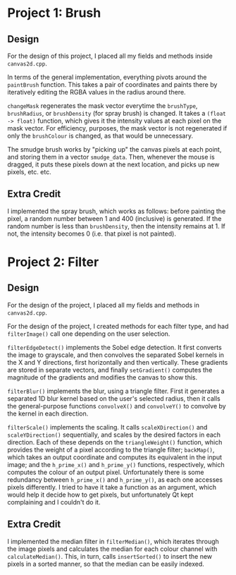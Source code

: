 # Project 1: Brush

## Design
For the design of this project, I placed all my fields and methods
inside `canvas2d.cpp`. 

In terms of the general implementation,
everything pivots around the `paintBrush` function. This takes a pair of coordinates
and paints there by iteratively editing the RGBA values in the radius around there.

`changeMask` regenerates the mask vector everytime the `brushType`, `brushRadius`, or `brushDensity` (for spray brush)
is changed. It takes a `(float -> float)` function, which gives it the intensity values
at each pixel on the mask vector. For efficiency, purposes, the mask vector is not
regenerated if only the `brushColour` is changed, as that would be unnecessary.

The smudge brush works by "picking up" the canvas pixels at each point, and storing them in a vector
`smudge_data`. Then, whenever the mouse is dragged, it puts these pixels down at the next location, and
picks up new pixels, etc. etc.

## Extra Credit
I implemented the spray brush, which works as follows: before painting the pixel, a random number
between 1 and 400 (inclusive) is generated. If the random number is less than `brushDensity`, then the 
intensity remains at 1. If not, the intensity becomes 0 (i.e. that pixel is not painted).


# Project 2: Filter
## Design
For the design of the project, I placed all my fields and methods in `canvas2d.cpp`.

For the design of the project, I created methods for each filter type, and had `filterImage()` 
call one depending on the user selection.

`filterEdgeDetect()` implements the Sobel edge detection. It first converts the image to grayscale,
and then convolves the separated Sobel kernels in the X and Y directions, first horizontally and then
vertically. These gradients are stored in separate vectors, and finally `setGradient()`
computes the magnitude of the gradients and modifies the canvas to show this.

`filterBlur()` implements the blur, using a triangle filter. First it generates a separated 1D blur kernel based on the
user's selected radius, then it calls the general-purpose functions `convolveX()` and `convolveY()` to convolve by the kernel in each direction.

`filterScale()` implements the scaling. It calls `scaleXDirection()` and `scaleYDirection()` sequentially, and scales by the desired factors in each
direction. Each of these depends on the `triangleWeight()` function, which provides the weight of a pixel according to the triangle filter; `backMap()`, which
takes an output coordinate and computes its equivalent in the input image; and the `h_prime_x()` and `h_prime_y()` functions, respectively, which computes the colour
of an output pixel. Unfortunately there is some redundancy between `h_prime_x()` and `h_prime_y()`, as each one accesses pixels differently. I tried to have it take a function
as an argument, which would help it decide how to get pixels, but unfortunately Qt kept complaining and I couldn't do it.

## Extra Credit

I implemented the median filter in `filterMedian()`, which iterates through the image pixels and calculates the median for each colour channel with `calculateMedian()`.
This, in turn, calls `insertSorted()` to insert the new pixels in a sorted manner, so that the median can be easily indexed.
